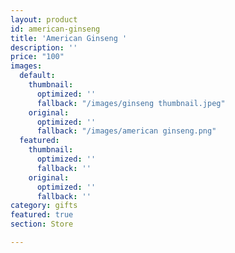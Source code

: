 ```yaml
---
layout: product
id: american-ginseng
title: 'American Ginseng '
description: ''
price: "100"
images:
  default:
    thumbnail:
      optimized: ''
      fallback: "/images/ginseng thumbnail.jpeg"
    original:
      optimized: ''
      fallback: "/images/american ginseng.png"
  featured:
    thumbnail:
      optimized: ''
      fallback: ''
    original:
      optimized: ''
      fallback: ''
category: gifts
featured: true
section: Store

---
```


